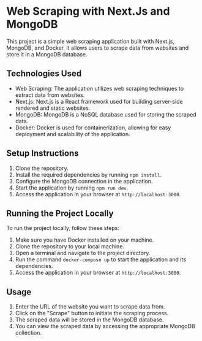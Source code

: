 # Web Scraping with Next.Js and MongoDB
This project is a simple web scraping application built with Next.js, MongoDB, and Docker. It allows users to scrape data from websites and store it in a MongoDB database.

## Technologies Used

- Web Scraping: The application utilizes web scraping techniques to extract data from websites.
- Next.js: Next.js is a React framework used for building server-side rendered and static websites.
- MongoDB: MongoDB is a NoSQL database used for storing the scraped data.
- Docker: Docker is used for containerization, allowing for easy deployment and scalability of the application.

## Setup Instructions

1. Clone the repository.
2. Install the required dependencies by running `npm install`.
3. Configure the MongoDB connection in the application.
4. Start the application by running `npm run dev`.
5. Access the application in your browser at `http://localhost:3000`.

## Running the Project Locally

To run the project locally, follow these steps:

1. Make sure you have Docker installed on your machine.
2. Clone the repository to your local machine.
3. Open a terminal and navigate to the project directory.
4. Run the command `docker-compose up` to start the application and its dependencies.
5. Access the application in your browser at `http://localhost:3000`.

## Usage

1. Enter the URL of the website you want to scrape data from.
2. Click on the "Scrape" button to initiate the scraping process.
3. The scraped data will be stored in the MongoDB database.
4. You can view the scraped data by accessing the appropriate MongoDB collection.


